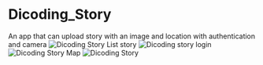 # Dicoding_Story
An app that can upload story with an image and location with authentication and camera
![Dicoding Story List story](https://github.com/Dafa15/Dicoding_Story/assets/70470232/6ac234f2-7aee-44f9-b990-c39139f516cb)
![Dicoding story login](https://github.com/Dafa15/Dicoding_Story/assets/70470232/125d3502-c73c-4bc8-a7c2-63677484b567)
![Dicoding Story Map](https://github.com/Dafa15/Dicoding_Story/assets/70470232/fcb85f8f-6129-4b42-bc1d-b97d2a669fbe)
![Dicoding Story](https://github.com/Dafa15/Dicoding_Story/assets/70470232/78f3f427-7af9-4977-8351-2be4e39e6850)

